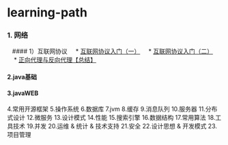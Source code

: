 ﻿# learning-path

### 1. 网络
&nbsp;&nbsp;  #### 1）互联网协议
&nbsp;&nbsp;&nbsp;&nbsp;* [互联网协议入门（一）](http://www.ruanyifeng.com/blog/2012/05/internet_protocol_suite_part_i.html)
&nbsp;&nbsp;&nbsp;&nbsp;* [互联网协议入门（二）](http://www.ruanyifeng.com/blog/2012/06/internet_protocol_suite_part_ii.html)
 &nbsp;&nbsp;&nbsp;&nbsp;* [正向代理与反向代理【总结】](https://www.cnblogs.com/Anker/p/6056540.html)

#### 2.java基础
#### 3.javaWEB
4.常用开源框架
5.操作系统
6.数据库
7.jvm
8.缓存
9.消息队列
10.服务器
11.分布式设计
12.微服务
13.设计模式
14.性能
15.搜索引擎
16.数据结构
17.常用算法
18.工具技术
19.并发
20.运维 & 统计 & 技术支持
21.安全
22.设计思想 & 开发模式
23.项目管理
